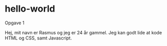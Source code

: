 # hello-world
Opgave 1


Hej, mit navn er Rasmus og jeg er 24 år gammel.
Jeg kan godt lide at kode HTML og CSS, samt Javascript.
